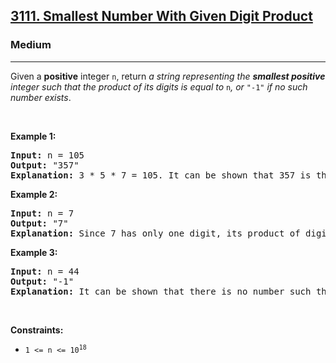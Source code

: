 <h2><a href="https://leetcode.com/problems/smallest-number-with-given-digit-product">3111. Smallest Number With Given Digit Product</a></h2><h3>Medium</h3><hr><p>Given a <strong>positive</strong> integer <code>n</code>, return <em>a string representing the <strong>smallest positive</strong> integer such that the product of its digits is equal to</em> <code>n</code><em>, or </em><code>&quot;-1&quot;</code><em> if no such number exists</em>.</p>

<p>&nbsp;</p>
<p><strong class="example">Example 1:</strong></p>

<pre>
<strong>Input:</strong> n = 105
<strong>Output:</strong> &quot;357&quot;
<strong>Explanation:</strong> 3 * 5 * 7 = 105. It can be shown that 357 is the smallest number with a product of digits equal to 105. So the answer would be &quot;357&quot;.
</pre>

<p><strong class="example">Example 2:</strong></p>

<pre>
<strong>Input:</strong> n = 7
<strong>Output:</strong> &quot;7&quot;
<strong>Explanation:</strong> Since 7 has only one digit, its product of digits would be 7. We will show that 7 is the smallest number with a product of digits equal to 7. Since the product of numbers 1 to 6 is 1 to 6 respectively, so &quot;7&quot; would be the answer.
</pre>

<p><strong class="example">Example 3:</strong></p>

<pre>
<strong>Input:</strong> n = 44
<strong>Output:</strong> &quot;-1&quot;
<strong>Explanation:</strong> It can be shown that there is no number such that its product of digits is equal to 44. So the answer would be &quot;-1&quot;.
</pre>

<p>&nbsp;</p>
<p><strong>Constraints:</strong></p>

<ul>
	<li><code>1 &lt;= n &lt;= 10<sup>18</sup></code></li>
</ul>
